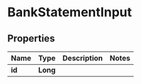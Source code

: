 
# BankStatementInput

## Properties
Name | Type | Description | Notes
------------ | ------------- | ------------- | -------------
**id** | **Long** |  | 



